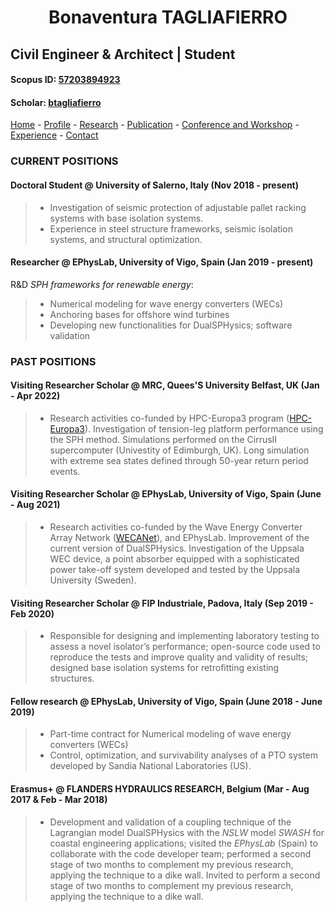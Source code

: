 
#  <center> Bonaventura TAGLIAFIERRO <center> #

##  Civil Engineer & Architect | Student 

####  Scopus ID: [57203894923](https://www.scopus.com/authid/detail.uri?authorId=57203894923)
####  Scholar: [btagliafierro](https://scholar.google.com/citations?hl=en&user=JX-TrjQAAAAJ)
[Home](index.md) - [Profile](profile.md) - [Research](research.md) - [Publication](publication.md) - [Conference and Workshop](events.md) - [Experience](experience) - [Contact](contact.md) 


### CURRENT POSITIONS
#### Doctoral Student @ **University of Salerno**, Italy (Nov 2018 - present)
> - Investigation of seismic protection of adjustable pallet racking systems with base isolation systems. 
> - Experience in steel structure frameworks, seismic isolation systems, and structural optimization. 
  
#### Researcher @ **EPhysLab**, University of Vigo, Spain (Jan 2019 - present)

R&D _SPH frameworks for renewable energy_:
  > - Numerical modeling for wave energy converters (WECs)
  > - Anchoring bases for offshore wind turbines
  > - Developing new functionalities for DualSPHysics; software validation
  
### PAST POSITIONS

#### Visiting Researcher Scholar @ **MRC**, Quees'S University Belfast, UK (Jan - Apr 2022)
> - Research activities co-funded by HPC-Europa3 program ([HPC-Europa3](http://www.hpc-europa.eu/)). Investigation of tension-leg platform performance using the SPH method. Simulations performed on the CirrusII supercomputer (Univestity of Edimburgh, UK). Long simulation with extreme sea states defined through 50-year return period events.

#### Visiting Researcher Scholar @ **EPhysLab**, University of Vigo, Spain (June - Aug 2021)
> - Research activities  co-funded by the Wave Energy Converter Array Network ([WECANet](https://www.cost.eu/actions/CA17105)), and EPhysLab. Improvement of the current version of DualSPHysics. Investigation of the Uppsala WEC device, a point absorber equipped with a sophisticated power take-off system developed and tested by the Uppsala University (Sweden).

#### Visiting Researcher Scholar @ **FIP Industriale**, Padova, Italy (Sep 2019 - Feb 2020)
> - Responsible for designing and implementing laboratory testing to assess a novel isolator’s performance; open-source code used to reproduce the tests and improve quality and validity of results; designed base isolation systems for retrofitting existing structures.

  #### Fellow research @ **EPhysLab**, University of Vigo, Spain (June 2018 - June 2019)
> - Part-time contract for Numerical modeling of wave energy converters (WECs)
> - Control, optimization, and survivability analyses of a PTO system developed by Sandia National Laboratories (US).


#### Erasmus+ @ **FLANDERS HYDRAULICS RESEARCH**, Belgium (Mar - Aug 2017 \& Feb - Mar 2018)
> - Development and validation of a coupling technique of the Lagrangian model DualSPHysics with the *NSLW* model *SWASH* for coastal engineering applications; visited the *EPhysLab* (Spain) to collaborate with the code developer team; performed a second stage of two months to complement my previous research, applying the technique to a dike wall. Invited to perform a second stage of two months to complement my previous research, applying the technique to a dike wall.
